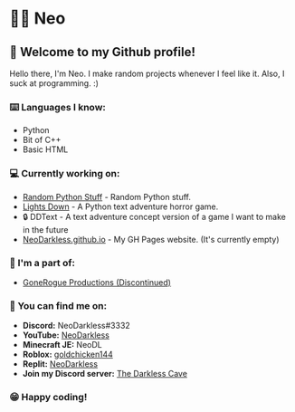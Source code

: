 # 🔼🔽 Neo
## 👋 Welcome to my Github profile!

Hello there, I'm Neo. I make random projects whenever I feel like it. Also, I suck at programming. :)

### ⌨️ Languages I know:
- Python
- Bit of C++
- Basic HTML

### 💻 Currently working on:
- [Random Python Stuff](https://github.com/NeoDarkless/RandomPythonStuff) - Random Python stuff.
- [Lights Down](https://github.com/NeoDarkless/LightsDown) - A Python text adventure horror game.
- 🔒 DDText - A text adventure concept version of a game I want to make in the future
- [NeoDarkless.github.io](https://neodarkless.github.io) - My GH Pages website. (It's currently empty)

### 👥 I'm a part of:
- [GoneRogue Productions (Discontinued)](https://github.com/GoneRogueProductions)

### 💬 You can find me on:
- **Discord:** NeoDarkless#3332
- **YouTube:** [NeoDarkless](https://www.youtube.com/@neodarkless)
- **Minecraft JE:** NeoDL
- **Roblox:** [goldchicken144](https://web.roblox.com/users/963333948/profile)
- **Replit:** [NeoDarkless](https://replit.com/@NeoDarkless)
- **Join my Discord server:** [The Darkless Cave](https://discord.gg/wVxDspyPBe)

### 😁 Happy coding!
<!---
NeoDarkless/NeoDarkless is a ✨ special ✨ repository because its `README.md` (this file) appears on your GitHub profile.
You can click the Preview link to take a look at your changes.
--->
